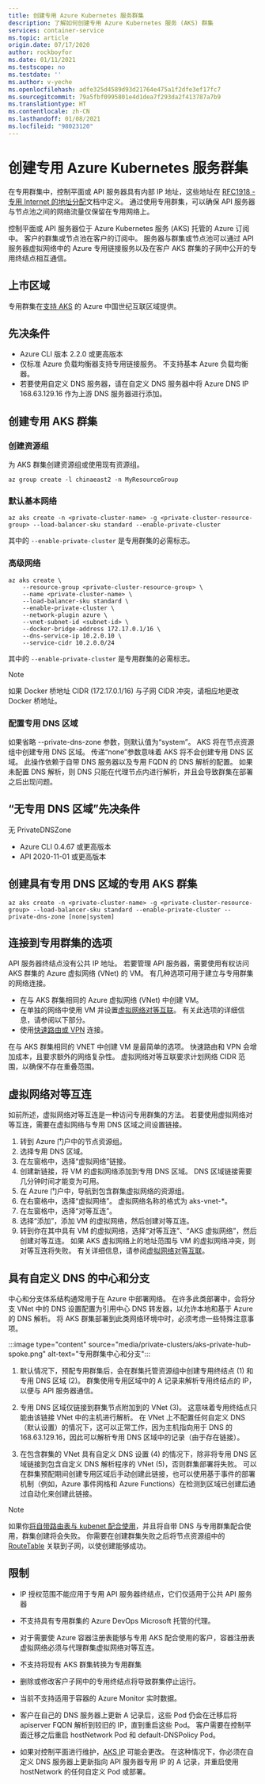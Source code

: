 ```yaml
---
title: 创建专用 Azure Kubernetes 服务群集
description: 了解如何创建专用 Azure Kubernetes 服务 (AKS) 群集
services: container-service
ms.topic: article
origin.date: 07/17/2020
author: rockboyfor
ms.date: 01/11/2021
ms.testscope: no
ms.testdate: ''
ms.author: v-yeche
ms.openlocfilehash: adfe325d4589d93d21764e475a1f2dfe3ef17fc7
ms.sourcegitcommit: 79a5fbf0995801e4d1dea7f293da2f413787a7b9
ms.translationtype: HT
ms.contentlocale: zh-CN
ms.lasthandoff: 01/08/2021
ms.locfileid: "98023120"
---
```

<!--Verified successfully from PG team confirmation-->
# <a name="create-a-private-azure-kubernetes-service-cluster"></a>创建专用 Azure Kubernetes 服务群集

在专用群集中，控制平面或 API 服务器具有内部 IP 地址，这些地址在 [RFC1918 - 专用 Internet 的地址分配](https://tools.ietf.org/html/rfc1918)文档中定义。 通过使用专用群集，可以确保 API 服务器与节点池之间的网络流量仅保留在专用网络上。

控制平面或 API 服务器位于 Azure Kubernetes 服务 (AKS) 托管的 Azure 订阅中。 客户的群集或节点池在客户的订阅中。 服务器与群集或节点池可以通过 API 服务器虚拟网络中的 Azure 专用链接服务以及在客户 AKS 群集的子网中公开的专用终结点相互通信。

<!--Not Avaialble on [Azure Private Link service][private-link-service]-->

## <a name="region-availability"></a>上市区域

专用群集在[支持 AKS](https://azure.microsoft.com/global-infrastructure/services/?products=kubernetes-service&regions=china-non-regional,china-east,china-east-2,china-north,china-north-2) 的 Azure 中国世纪互联区域提供。

<!--CORRECT ON Azure China regions-->
<!--Not Available on * Azure China 21Vianet isn't currently supported.-->
<!--Not Available on * US Gov Texas isn't currently supported because of missing Private Link support.-->

## <a name="prerequisites"></a>先决条件

* Azure CLI 版本 2.2.0 或更高版本
* 仅标准 Azure 负载均衡器支持专用链接服务。 不支持基本 Azure 负载均衡器。  
* 若要使用自定义 DNS 服务器，请在自定义 DNS 服务器中将 Azure DNS IP 168.63.129.16 作为上游 DNS 服务器进行添加。

## <a name="create-a-private-aks-cluster"></a>创建专用 AKS 群集

### <a name="create-a-resource-group"></a>创建资源组

为 AKS 群集创建资源组或使用现有资源组。

```azurecli
az group create -l chinaeast2 -n MyResourceGroup
```

### <a name="default-basic-networking"></a>默认基本网络 

```azurecli
az aks create -n <private-cluster-name> -g <private-cluster-resource-group> --load-balancer-sku standard --enable-private-cluster  
```
其中的 `--enable-private-cluster` 是专用群集的必需标志。 

### <a name="advanced-networking"></a>高级网络  

```azurecli
az aks create \
    --resource-group <private-cluster-resource-group> \
    --name <private-cluster-name> \
    --load-balancer-sku standard \
    --enable-private-cluster \
    --network-plugin azure \
    --vnet-subnet-id <subnet-id> \
    --docker-bridge-address 172.17.0.1/16 \
    --dns-service-ip 10.2.0.10 \
    --service-cidr 10.2.0.0/24 
```
其中的 `--enable-private-cluster` 是专用群集的必需标志。 

> [!NOTE]
> 如果 Docker 桥地址 CIDR (172.17.0.1/16) 与子网 CIDR 冲突，请相应地更改 Docker 桥地址。

### <a name="configure-private-dns-zone"></a>配置专用 DNS 区域

如果省略 --private-dns-zone 参数，则默认值为“system”。 AKS 将在节点资源组中创建专用 DNS 区域。 传递“none”参数意味着 AKS 将不会创建专用 DNS 区域。  此操作依赖于自带 DNS 服务器以及专用 FQDN 的 DNS 解析的配置。  如果未配置 DNS 解析，则 DNS 只能在代理节点内进行解析，并且会导致群集在部署之后出现问题。

## <a name="no-private-dns-zone-prerequisites"></a>“无专用 DNS 区域”先决条件
无 PrivateDNSZone
* Azure CLI 0.4.67 或更高版本
* API 2020-11-01 或更高版本

## <a name="create-a-private-aks-cluster-with-private-dns-zone"></a>创建具有专用 DNS 区域的专用 AKS 群集

```azurecli
az aks create -n <private-cluster-name> -g <private-cluster-resource-group> --load-balancer-sku standard --enable-private-cluster --private-dns-zone [none|system]
```
## <a name="options-for-connecting-to-the-private-cluster"></a>连接到专用群集的选项

API 服务器终结点没有公共 IP 地址。 若要管理 API 服务器，需要使用有权访问 AKS 群集的 Azure 虚拟网络 (VNet) 的 VM。 有几种选项可用于建立与专用群集的网络连接。

* 在与 AKS 群集相同的 Azure 虚拟网络 (VNet) 中创建 VM。
* 在单独的网络中使用 VM 并设置[虚拟网络对等互联][virtual-network-peering]。  有关此选项的详细信息，请参阅以下部分。
* 使用[快速路由或 VPN][express-route-or-VPN] 连接。

在与 AKS 群集相同的 VNET 中创建 VM 是最简单的选项。  快速路由和 VPN 会增加成本，且要求额外的网络复杂性。  虚拟网络对等互联要求计划网络 CIDR 范围，以确保不存在重叠范围。

## <a name="virtual-network-peering"></a>虚拟网络对等互连

如前所述，虚拟网络对等互连是一种访问专用群集的方法。 若要使用虚拟网络对等互连，需要在虚拟网络与专用 DNS 区域之间设置链接。

1. 转到 Azure 门户中的节点资源组。  
2. 选择专用 DNS 区域。   
3. 在左窗格中，选择“虚拟网络”链接。  
4. 创建新链接，将 VM 的虚拟网络添加到专用 DNS 区域。 DNS 区域链接需要几分钟时间才能变为可用。  
5. 在 Azure 门户中，导航到包含群集虚拟网络的资源组。  
6. 在右窗格中，选择“虚拟网络”。 虚拟网络名称的格式为 aks-vnet-\*。  
7. 在左窗格中，选择“对等互连”。  
8. 选择“添加”，添加 VM 的虚拟网络，然后创建对等互连。  
9. 转到你在其中具有 VM 的虚拟网络，选择“对等互连”、“AKS 虚拟网络”，然后创建对等互连。 如果 AKS 虚拟网络上的地址范围与 VM 的虚拟网络冲突，则对等互连将失败。 有关详细信息，请参阅[虚拟网络对等互联][virtual-network-peering]。

## <a name="hub-and-spoke-with-custom-dns"></a>具有自定义 DNS 的中心和分支

中心和分支体系结构通常用于在 Azure 中部署网络。 在许多此类部署中，会将分支 VNet 中的 DNS 设置配置为引用中心 DNS 转发器，以允许本地和基于 Azure 的 DNS 解析。 将 AKS 群集部署到此类网络环境中时，必须考虑一些特殊注意事项。

<!--Not Available on [Hub and spoke architectures](https://docs.microsoft.com/azure/architecture/reference-architectures/hybrid-networking/hub-spoke)-->

:::image type="content" source="media/private-clusters/aks-private-hub-spoke.png" alt-text="专用群集中心和分支":::

1. 默认情况下，预配专用群集后，会在群集托管资源组中创建专用终结点 (1) 和专用 DNS 区域 (2)。 群集使用专用区域中的 A 记录来解析专用终结点的 IP，以便与 API 服务器通信。

2. 专用 DNS 区域仅链接到群集节点附加到的 VNet (3)。 这意味着专用终结点只能由该链接 VNet 中的主机进行解析。 在 VNet 上不配置任何自定义 DNS（默认设置）的情况下，这可以正常工作，因为主机指向用于 DNS 的 168.63.129.16，因此可以解析专用 DNS 区域中的记录（由于存在链接）。

3. 在包含群集的 VNet 具有自定义 DNS 设置 (4) 的情况下，除非将专用 DNS 区域链接到包含自定义 DNS 解析程序的 VNet (5)，否则群集部署将失败。 可以在群集预配期间创建专用区域后手动创建此链接，也可以使用基于事件的部署机制（例如，Azure 事件网格和 Azure Functions）在检测到区域已创建后通过自动化来创建此链接。

> [!NOTE]
> 如果你[将自带路由表与 kubenet 配合使用](https://docs.azure.cn/aks/configure-kubenet#bring-your-own-subnet-and-route-table-with-kubenet)，并且将自带 DNS 与专用群集配合使用，群集创建将会失败。 你需要在创建群集失败之后将节点资源组中的 [RouteTable](https://docs.azure.cn/aks/configure-kubenet#bring-your-own-subnet-and-route-table-with-kubenet) 关联到子网，以使创建能够成功。

## <a name="limitations"></a>限制 
* IP 授权范围不能应用于专用 API 服务器终结点，它们仅适用于公共 API 服务器

    <!--Not Available on * [Availability Zones][availability-zones]-->
    <!--Not Available on * [Azure Private Link service limitations][private-link-service]-->
    
* 不支持具有专用群集的 Azure DevOps Microsoft 托管的代理。
    
    <!--Not Available on  Consider to use [Self-hosted Agents][devops-agents]-->
    
* 对于需要使 Azure 容器注册表能够与专用 AKS 配合使用的客户，容器注册表虚拟网络必须与代理群集虚拟网络对等互连。
* 不支持将现有 AKS 群集转换为专用群集
* 删除或修改客户子网中的专用终结点将导致群集停止运行。 
* 当前不支持适用于容器的 Azure Monitor 实时数据。
* 客户在自己的 DNS 服务器上更新 A 记录后，这些 Pod 仍会在迁移后将 apiserver FQDN 解析到较旧的 IP，直到重启这些 Pod。 客户需要在控制平面迁移之后重启 hostNetwork Pod 和 default-DNSPolicy Pod。
* 如果对控制平面进行维护，[AKS IP](https://docs.azure.cn/aks/limit-egress-traffic) 可能会更改。 在这种情况下，你必须在自定义 DNS 服务器上更新指向 API 服务器专用 IP 的 A 记录，并重启使用 hostNetwork 的任何自定义 Pod 或部署。

<!-- LINKS - internal -->

[az-provider-register]: https://docs.azure.cn/cli/provider#az_provider_register
[az-feature-list]: https://docs.azure.cn/cli/feature#az_feature_list
[az-extension-add]: https://docs.azure.cn/cli/extension#az_extension_add
[az-extension-update]: https://docs.azure.cn/cli/extension#az_extension_update

<!--Not Available on [private-link-service]: ../private-link/private-link-service-overview.md#limitations-->

[virtual-network-peering]: ../virtual-network/virtual-network-peering-overview.md
[azure-bastion]: ../bastion/tutorial-create-host-portal.md
[express-route-or-vpn]: ../expressroute/expressroute-about-virtual-network-gateways.md

<!--Not Available on [devops-agents]: https://docs.microsoft.com/azure/devops/pipelines/agents/agents?view=azure-devops-->
<!--Not Available on [availability-zones]: availability-zones.md-->

<!-- Update_Description: update meta properties, wording update, update link -->